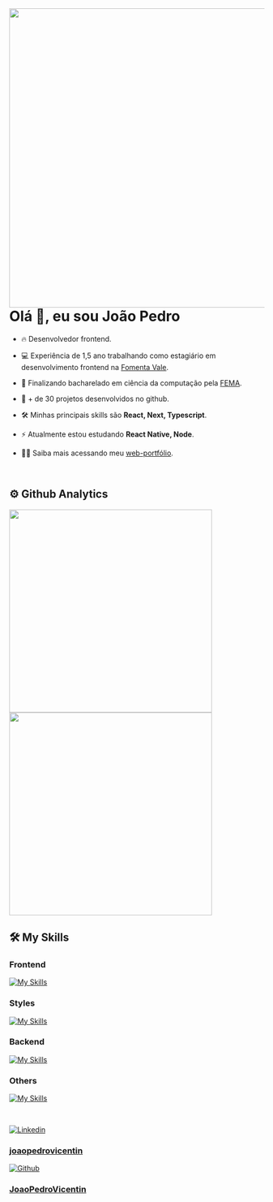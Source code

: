 <img align='right' height='590' src="https://raw.githubusercontent.com/gist/JoaoPedroVicentin/2a618b72f6e78a7e8bd80f5de96de8b9/raw/fabfb7776410ccba3c814f41a02600f6e7fec9dc/card-readme.svg" />

<h1 align="left"> Olá 👋, eu sou João Pedro</h1>

- 🔥 Desenvolvedor frontend.

- 💻 Experiência de 1,5 ano trabalhando como estagiário em desenvolvimento frontend na [Fomenta Vale](https://www.fomentavale.com.br/).

- 📖 Finalizando bacharelado em ciência da computação pela [FEMA](https://fema.edu.br/).

- 🚀 + de 30 projetos desenvolvidos no github.

- 🛠️ Minhas principais skills são **React, Next, Typescript**.

- ⚡ Atualmente estou estudando **React Native, Node**.

- 👨‍💻 Saiba mais acessando meu [web-portfólio](https://web-portfolio-joao-pedro-vicentin.vercel.app/).

<br>

## ⚙️ Github Analytics

<img width="400em" src="https://github-readme-stats.vercel.app/api?username=JoaoPedroVicentin&show_icons=true&theme=tokyonight&include_all_commits=true&count_private=true"/>

<br>


<img width="400em" src="https://github-readme-stats.vercel.app/api/top-langs/?username=JoaoPedroVicentin&layout=compact&langs_count=7&theme=tokyonight"/>

<br>

## 🛠️ My Skills

### Frontend

[![My Skills](https://skillicons.dev/icons?i=js,ts,html,css,react,next)](https://skillicons.dev)
<br>

### Styles

[![My Skills](https://skillicons.dev/icons?i=materialui,styledcomponents,tailwind,bootstrap)](https://skillicons.dev)
<br>

### Backend

[![My Skills](https://skillicons.dev/icons?i=nodejs,prisma,mysql,sqlite,jest,graphql)](https://skillicons.dev)
<br>

### Others

[![My Skills](https://skillicons.dev/icons?i=git,jest,graphql,figma)](https://skillicons.dev)

<br>

[![Linkedin](https://skillicons.dev/icons?i=linkedin)](https://skillicons.dev) <h3>[joaopedrovicentin](https://www.linkedin.com/in/joaopedrovicentin/)</h3>

[![Github](https://skillicons.dev/icons?i=github)](https://skillicons.dev) <h3>[JoaoPedroVicentin](https://github.com/JoaoPedroVicentin)</h3>